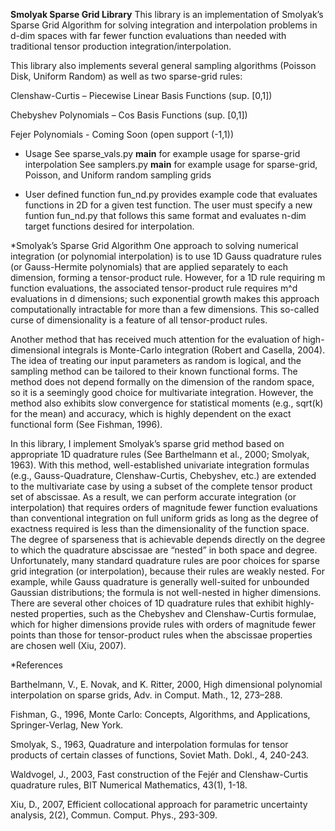 **Smolyak Sparse Grid Library**
This library is an implementation of Smolyak’s Sparse Grid Algorithm for solving integration and interpolation problems
in d-dim spaces with far fewer function evaluations than needed with traditional tensor production
integration/interpolation.

This library also implements several general sampling algorithms (Poisson Disk, Uniform Random) as well as two
sparse-grid rules:

Clenshaw-Curtis – Piecewise Linear Basis Functions (sup. [0,1])

Chebyshev Polynomials – Cos Basis Functions (sup. [0,1])

Fejer Polynomials - Coming Soon (open support (-1,1))

* Usage
See sparse_vals.py __main__ for example usage for sparse-grid interpolation
See samplers.py __main__ for example usage for sparse-grid, Poisson, and Uniform random sampling grids

* User defined function
fun_nd.py provides example code that evaluates functions in 2D for a given test function. The user must specify a
new funtion fun_nd.py that follows this same format and evaluates n-dim target functions desired for interpolation.

*Smolyak’s Sparse Grid Algorithm
One approach to solving numerical integration (or polynomial interpolation) is to use 1D Gauss quadrature rules
(or Gauss-Hermite polynomials) that are applied separately to each dimension, forming a tensor-product rule. However,
for a 1D rule requiring m function evaluations, the associated tensor-product rule requires m^d evaluations in d dimensions;
such exponential growth makes this approach computationally intractable for more than a few dimensions. This so-called
curse of dimensionality is a feature of all tensor-product rules.

Another method that has received much attention for the evaluation of high-dimensional integrals is Monte-Carlo integration
(Robert and Casella, 2004). The idea of treating our input parameters as random is logical, and the sampling method can
be tailored to their known functional forms. The method does not depend formally on the dimension of the random space,
so it is a seemingly good choice for multivariate integration. However, the method also exhibits slow convergence for
statistical moments (e.g., sqrt(k) for the mean) and accuracy, which is highly dependent on the exact functional form
(See Fishman, 1996).

In this library, I implement Smolyak’s sparse grid method based on appropriate 1D quadrature rules (See Barthelmann
et al., 2000; Smolyak, 1963). With this method, well-established univariate integration formulas (e.g., Gauss-Quadrature,
Clenshaw-Curtis, Chebyshev, etc.) are extended to the multivariate case by using a subset of the complete tensor product
set of abscissae. As a result, we can perform accurate integration (or interpolation) that requires orders of magnitude
fewer function evaluations than conventional integration on full uniform grids as long as the degree of exactness required
is less than the dimensionality of the function space. The degree of sparseness that is achievable depends directly on the
degree to which the quadrature abscissae are “nested” in both space and degree. Unfortunately, many standard quadrature
rules are poor choices for sparse grid integration (or interpolation), because their rules are weakly nested. For example,
while Gauss quadrature is generally well-suited for unbounded Gaussian distributions; the formula is not well-nested in
higher dimensions. There are several other choices of 1D quadrature rules that exhibit highly-nested properties, such
as the Chebyshev and Clenshaw-Curtis formulae, which for higher dimensions provide rules with orders of magnitude fewer
points than those for tensor-product rules when the abscissae properties are chosen well (Xiu, 2007).

*References

Barthelmann, V., E. Novak, and K. Ritter, 2000, High dimensional polynomial interpolation on sparse grids,
Adv. in Comput. Math., 12, 273–288.

Fishman, G., 1996, Monte Carlo: Concepts, Algorithms, and Applications, Springer-Verlag, New York.

Smolyak, S., 1963, Quadrature and interpolation formulas for tensor products of certain classes of functions,
Soviet Math. Dokl., 4, 240-243.

Waldvogel, J., 2003, Fast construction of the Fejér and Clenshaw-Curtis quadrature rules, BIT Numerical Mathematics,
43(1), 1-18.

Xiu, D., 2007, Efficient collocational approach for parametric uncertainty analysis, 2(2), Commun. Comput. Phys.,
293-309.
